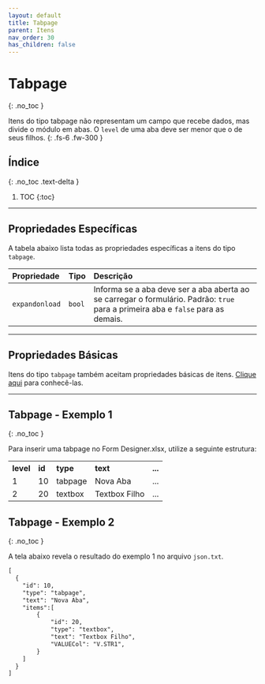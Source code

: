 ```yaml
---
layout: default
title: Tabpage
parent: Itens
nav_order: 30
has_children: false
---
```

# Tabpage
{: .no_toc }


Itens do tipo tabpage não representam um campo que recebe dados, mas divide o módulo em abas. O `level` de uma aba deve ser menor que o de seus filhos.
{: .fs-6 .fw-300 }

## Índice
{: .no_toc .text-delta }

1. TOC
{:toc}

---

## Propriedades Específicas

A tabela abaixo lista todas as propriedades específicas a itens do tipo `tabpage`.

| Propriedade           | Tipo      | Descrição                                                        |
|:----------------------|:----------|:-----------------------------------------------------------------|
| `expandonload`        | `bool`    |Informa se a aba deve ser a aba aberta ao se carregar o formulário. Padrão: `true` para a primeira aba e `false` para as demais.

---

## Propriedades Básicas

Itens do tipo `tabpage` também aceitam propriedades básicas de itens. [Clique aqui](basicproperties.md) para conhecê-las.

---


## Tabpage - Exemplo 1
{: .no_toc }

Para inserir uma tabpage no Form Designer.xlsx, utilize a seguinte estrutura:

<table>
  <tr>
    <th style="text-align:left">level</th>
    <th style="text-align:left">id</th>
    <th style="text-align:left">type</th>
    <th style="text-align:left">text</th>
    <th style="text-align:left">...</th>
  </tr>
  <tr>
    <td>1</td>
    <td>10</td>
    <td>tabpage</td>
    <td>Nova Aba</td>
    <td>...</td>
  </tr>
  <tr>
    <td>2</td>
    <td>20</td>
    <td>textbox</td>
    <td>Textbox Filho</td>
    <td>...</td>
  </tr>
</table>

## Tabpage - Exemplo 2
{: .no_toc }

A tela abaixo revela o resultado do exemplo 1 no arquivo `json.txt`.

```markdown
[
  {
    "id": 10,
	"type": "tabpage",
	"text": "Nova Aba",
	"items":[
		{
			"id": 20,
			"type": "textbox",
			"text": "Textbox Filho",
			"VALUECol": "V.STR1",
		}
	]
  }
]
```

